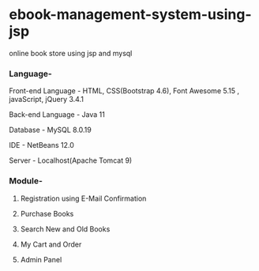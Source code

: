 # ebook-management-system-using-jsp
online book store using jsp and mysql

### Language-

Front-end Language - HTML, CSS(Bootstrap 4.6), Font Awesome 5.15 , javaScript, jQuery 3.4.1

Back-end Language - Java 11

Database - MySQL 8.0.19

IDE - NetBeans 12.0

Server - Localhost(Apache Tomcat 9)



### Module-

1. Registration using E-Mail Confirmation

2. Purchase Books

3. Search New and Old Books

4. My Cart and Order

5. Admin Panel
